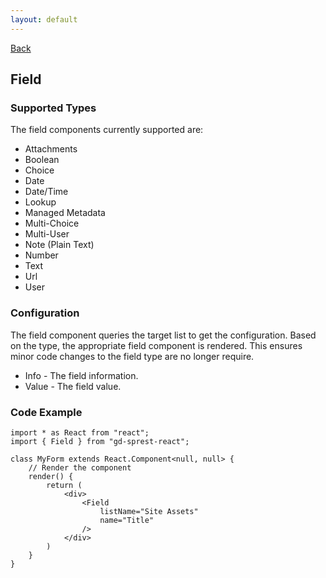 ```yaml
---
layout: default
---
```

<div class="page-info" markdown="1">

[Back](/react)
## Field

</div>

### Supported Types
The field components currently supported are:
* Attachments
* Boolean
* Choice
* Date
* Date/Time
* Lookup
* Managed Metadata
* Multi-Choice
* Multi-User
* Note (Plain Text)
* Number
* Text
* Url
* User

### Configuration
The field component queries the target list to get the configuration. Based on the type, the appropriate field component is rendered. This ensures minor code changes to the field type are no longer require.
* Info - The field information.
* Value - The field value.

### Code Example
```tsx
import * as React from "react";
import { Field } from "gd-sprest-react";

class MyForm extends React.Component<null, null> {
    // Render the component
    render() {
        return (
            <div>
                <Field
                    listName="Site Assets"
                    name="Title"
                />
            </div>
        )
    }
}
```